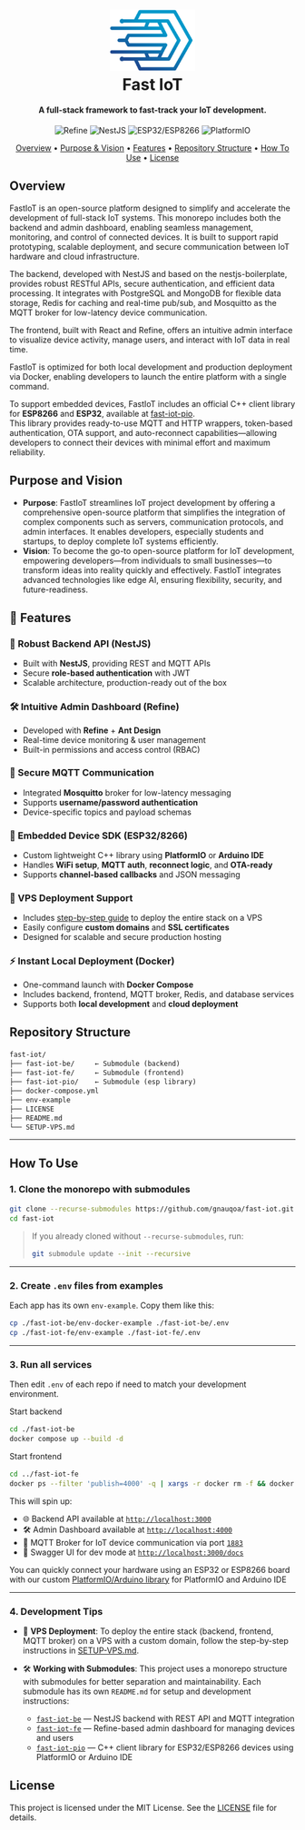 <div align="center">

<h1>
  <img src="https://raw.githubusercontent.com/gnauqoa/fast-iot-fe/c8f4e737913bd522e44882d34bd66b855ba340f1/public/fast-iot-no-text.svg" width="150" alt="FastIoT logo" /><br />
  Fast IoT
</h1>

<h4>A full-stack framework to fast-track your IoT development.</h4>

<!-- Core Badges -->
<p align="center">
  <!-- Frontend -->
  <img src="https://img.shields.io/badge/Refine-242938.svg?style=flat-square&logo=data:image/svg+xml;base64,PHN2ZyBmaWxsPSIjZmZmIiB4bWxucz0iaHR0cDovL3d3dy53My5vcmcvMjAwMC9zdmciIHdpZHRoPSIyMCIgaGVpZ2h0PSIyMCI+PHBhdGggZD0iTTAgMGgyMHYyMEgweiIgZmlsbD0ibm9uZSIvPjxwYXRoIGQ9Ik0xMi42NCA2LjI2TDYuMjYgMTIuNjRsMi4xMiAyLjEyTDE0Ljc2IDguMzh2Ni4xMmgyVjYuMjZoLTIuMTJ6Ii8+PC9zdmc+" alt="Refine" />
  <img src="https://img.shields.io/badge/NestJS-E0234E.svg?style=flat-square&logo=nestjs&logoColor=white" alt="NestJS" />
  <img src="https://img.shields.io/badge/ESP32%2F8266-3C3C3C.svg?style=flat-square&logo=espressif&logoColor=white" alt="ESP32/ESP8266" />
  <img src="https://img.shields.io/badge/PlatformIO-FF6600.svg?style=flat-square&logo=platformio&logoColor=white" alt="PlatformIO" />
</p>

<!-- TOC -->
<p align="center">
  <a href="#overview">Overview</a> •
  <a href="#purpose-and-vision">Purpose & Vision</a> •
  <a href="#features">Features</a> •
  <a href="#repository-structure">Repository Structure</a> •
  <a href="#how-to-use">How To Use</a> •
  <a href="#license">License</a>
</p>

</div>


## Overview

FastIoT is an open-source platform designed to simplify and accelerate the development of full-stack IoT systems. This monorepo includes both the backend and admin dashboard, enabling seamless management, monitoring, and control of connected devices. It is built to support rapid prototyping, scalable deployment, and secure communication between IoT hardware and cloud infrastructure.

The backend, developed with NestJS and based on the nestjs-boilerplate, provides robust RESTful APIs, secure authentication, and efficient data processing. It integrates with PostgreSQL and MongoDB for flexible data storage, Redis for caching and real-time pub/sub, and Mosquitto as the MQTT broker for low-latency device communication.

The frontend, built with React and Refine, offers an intuitive admin interface to visualize device activity, manage users, and interact with IoT data in real time.

FastIoT is optimized for both local development and production deployment via Docker, enabling developers to launch the entire platform with a single command.

To support embedded devices, FastIoT includes an official C++ client library for **ESP8266** and **ESP32**, available at [fast-iot-pio](https://github.com/gnauqoa/fast-iot-pio).  
This library provides ready-to-use MQTT and HTTP wrappers, token-based authentication, OTA support, and auto-reconnect capabilities—allowing developers to connect their devices with minimal effort and maximum reliability.

## Purpose and Vision

- **Purpose**: FastIoT streamlines IoT project development by offering a comprehensive open-source platform that simplifies the integration of complex components such as servers, communication protocols, and admin interfaces. It enables developers, especially students and startups, to deploy complete IoT systems efficiently.
- **Vision**: To become the go-to open-source platform for IoT development, empowering developers—from individuals to small businesses—to transform ideas into reality quickly and effectively. FastIoT integrates advanced technologies like edge AI, ensuring flexibility, security, and future-readiness.

## 🚀 Features

### 🧠 Robust Backend API (NestJS)
- Built with **NestJS**, providing REST and MQTT APIs
- Secure **role-based authentication** with JWT
- Scalable architecture, production-ready out of the box

### 🛠️ Intuitive Admin Dashboard (Refine)
- Developed with **Refine** + **Ant Design**
- Real-time device monitoring & user management
- Built-in permissions and access control (RBAC)

### 📡 Secure MQTT Communication
- Integrated **Mosquitto** broker for low-latency messaging
- Supports **username/password authentication**
- Device-specific topics and payload schemas

### 🔌 Embedded Device SDK (ESP32/8266)
- Custom lightweight C++ library using **PlatformIO** or **Arduino IDE**
- Handles **WiFi setup**, **MQTT auth**, **reconnect logic**, and **OTA-ready**
- Supports **channel-based callbacks** and JSON messaging

### 📄 VPS Deployment Support
- Includes [step-by-step guide](./SETUP-VPS.md) to deploy the entire stack on a VPS
- Easily configure **custom domains** and **SSL certificates**
- Designed for scalable and secure production hosting

### ⚡ Instant Local Deployment (Docker)
- One-command launch with **Docker Compose**
- Includes backend, frontend, MQTT broker, Redis, and database services
- Supports both **local development** and **cloud deployment**

## Repository Structure

```
fast-iot/
├── fast-iot-be/     ← Submodule (backend)
├── fast-iot-fe/     ← Submodule (frontend)
├── fast-iot-pio/    ← Submodule (esp library)
├── docker-compose.yml
├── env-example
├── LICENSE
├── README.md
└── SETUP-VPS.md
```

---

## How To Use

### 1. Clone the monorepo with submodules

```bash
git clone --recurse-submodules https://github.com/gnauqoa/fast-iot.git
cd fast-iot
```

> If you already cloned without `--recurse-submodules`, run:
>
> ```bash
> git submodule update --init --recursive
> ```

---

### 2. Create `.env` files from examples

Each app has its own `env-example`. Copy them like this:

```bash
cp ./fast-iot-be/env-docker-example ./fast-iot-be/.env
cp ./fast-iot-fe/env-example ./fast-iot-fe/.env
```

---

### 3. Run all services

Then edit `.env` of each repo if need to match your development environment.
  
Start backend 

```bash
cd ./fast-iot-be
docker compose up --build -d
```

Start frontend

```bash
cd ../fast-iot-fe
docker ps --filter 'publish=4000' -q | xargs -r docker rm -f && docker build -t fast-iot-fe . && docker run -d -p 4000:4000 fast-iot-fe
```

This will spin up:

- 🌐 Backend API available at [`http://localhost:3000`](http://localhost:3000)
- 🛠️ Admin Dashboard available at [`http://localhost:4000`](http://localhost:4000)
- 📡 MQTT Broker for IoT device communication via port [`1883`](http://localhost:1883)
- 🧪 Swagger UI for dev mode at [`http://localhost:3000/docs`](http://localhost:3000/docs)

You can quickly connect your hardware using an ESP32 or ESP8266 board with our custom [PlatformIO/Arduino library](https://github.com/gnauqoa/fast-iot-pio.git) for PlatformIO and Arduino IDE

---

### 4. Development Tips

- 🚀 **VPS Deployment**: To deploy the entire stack (backend, frontend, MQTT broker) on a VPS with a custom domain, follow the step-by-step instructions in [SETUP-VPS.md](./SETUP-VPS.md).

- 🛠️ **Working with Submodules**: This project uses a monorepo structure with submodules for better separation and maintainability. Each submodule has its own `README.md` for setup and development instructions:
  - [`fast-iot-be`](https://github.com/gnauqoa/fast-iot-be/blob/main/README.md) — NestJS backend with REST API and MQTT integration
  - [`fast-iot-fe`](https://github.com/gnauqoa/fast-iot-fe/blob/main/README.md) — Refine-based admin dashboard for managing devices and users
  - [`fast-iot-pio`](https://github.com/gnauqoa/fast-iot-pio/blob/main/README.md) — C++ client library for ESP32/ESP8266 devices using PlatformIO or Arduino IDE


## License

This project is licensed under the MIT License. See the [LICENSE](./LICENSE) file for details.
